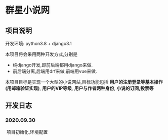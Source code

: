# 群星小说网

## **项目说明**

开发环境: python3.8 + django3.1

本项目将会采用两种开发方式,分别是

- 纯django开发,即前后端都用django来做.
- 前后端分离,后端用drf来做,前端用vue来做.

本项目目标是实现一个大型的小说网站,目标功能包括 **用户的注册登录等基本操作(用邮箱验证实现)**, **用户的VIP等级**, **用户与作者两种身份**, **小说的订阅,投票等**

## **开发日志**

### **2020.09.30**

​	项目初始化,环境配置